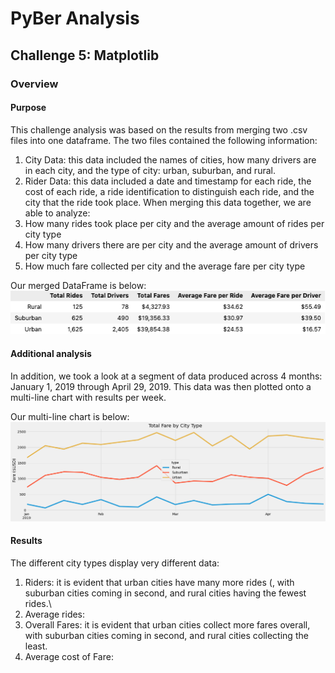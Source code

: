 # PyBer Analysis
## Challenge 5: Matplotlib
### Overview
#### Purpose
This challenge analysis was based on the results from merging two .csv files into one dataframe. The two files contained the following information:
1. City Data: this data included the names of cities, how many drivers are in each city, and the type of city: urban, suburban, and rural.
2. Rider Data: this data included a date and timestamp for each ride, the cost of each ride, a ride identification to distinguish each ride, and the city that the ride took place.
When merging this data together, we are able to analyze:
1. How many rides took place per city and the average amount of rides per city type
2. How many drivers there are per city and the average amount of drivers per city type
3. How much fare collected per city and the average fare per city type

Our merged DataFrame is below:                        
![Total Rides](Resources/Total_Rides.png)

#### Additional analysis
In addition, we took a look at a segment of data produced across 4 months: January 1, 2019 through April 29, 2019. This data was then plotted onto a multi-line chart with results per week.

Our multi-line chart is below:
![Plot](Resources/Plot.png)

#### Results
The different city types display very different data:
1. Riders: it is evident that urban cities have many more rides (, with suburban cities coming in second, and rural cities having the fewest rides.\
2. Average rides: 
3. Overall Fares: it is evident that urban cities collect more fares overall, with suburban cities coming in second, and rural cities collecting the least.
4. Average cost of Fare: 
